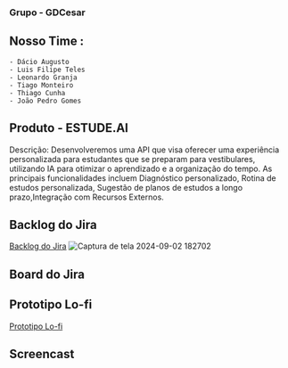 ###  Grupo - GDCesar

## Nosso Time :
    - Dácio Augusto
    - Luis Filipe Teles
    - Leonardo Granja
    - Tiago Monteiro
    - Thiago Cunha
    - João Pedro Gomes

## Produto - ESTUDE.AI
Descrição: Desenvolveremos uma API que visa oferecer uma experiência personalizada para estudantes que se preparam para vestibulares, utilizando IA para otimizar o aprendizado e a organização do tempo. As principais funcionalidades incluem Diagnóstico personalizado, Rotina de estudos personalizada, Sugestão de planos de estudos a longo prazo,Integração com Recursos Externos.

## Backlog do Jira
[Backlog do Jira](https://gdcesar.atlassian.net/jira/software/projects/KAN/boards/1)
![Captura de tela 2024-09-02 182702](https://github.com/user-attachments/assets/d79a2f4e-3c70-4b5a-bbae-d00048ac5e3f)

## Board do Jira
## Prototipo Lo-fi
[Prototipo Lo-fi](https://dcio597715.invisionapp.com/freehand/Projetos---FDS-o4NOSJhnt)
## Screencast

